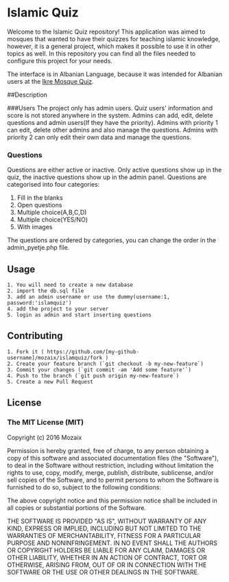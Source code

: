 # Islamic Quiz

Welcome to the Islamic Quiz repository! This application was aimed to mosques that wanted to have their quizzes for teaching islamic knowledge, however, it is a general project, which makes it possible to use it in other topics as well. In this repository you can find all the files needed to configure this project for your needs.

The interface is in Albanian Language, because it was intended for Albanian users at the [Ikre Mosque Quiz](http://kuizi.ikre-bern.ch/).

##Description

###Users
The project only has admin users. Quiz users' information and score is not stored anywhere in the system.
Admins can add, edit, delete questions and admin users(If they have the priority).
Admins with priority 1 can edit, delete other admins and also manage the questions.
Admins with priority 2 can only edit their own data and manage the questions.

### Questions
Questions are either active or inactive. Only active questions show up in the quiz, the inactive questions show up in the admin panel.
Questions are categorised into four categories:
1. Fill in the blanks
2. Open questions
3. Multiple choice(A,B,C,D)
4. Multiple choice(YES/NO)
5. With images

The questions are ordered by categories, you can change the order in the admin_pyetje.php file.

## Usage

	1. You will need to create a new database
	2. import the db.sql file
	3. add an admin username or use the dummy(username:1, password:'islamquiz')
	4. add the project to your server
	5. login as admin and start inserting questions

## Contributing

	1. Fork it ( https://github.com/[my-github-username]/mozaix/islamquiz/fork )
	2. Create your feature branch (`git checkout -b my-new-feature`)
	3. Commit your changes (`git commit -am 'Add some feature'`)
	4. Push to the branch (`git push origin my-new-feature`)
	5. Create a new Pull Request

## License

### The MIT License (MIT)
Copyright (c) 2016 Mozaix

Permission is hereby granted, free of charge, to any person obtaining a copy of this software and associated documentation files (the "Software"), to deal in the Software without restriction, including without limitation the rights to use, copy, modify, merge, publish, distribute, sublicense, and/or sell copies of the Software, and to permit persons to whom the Software is furnished to do so, subject to the following conditions:

The above copyright notice and this permission notice shall be included in all copies or substantial portions of the Software.

THE SOFTWARE IS PROVIDED "AS IS", WITHOUT WARRANTY OF ANY KIND, EXPRESS OR IMPLIED, INCLUDING BUT NOT LIMITED TO THE WARRANTIES OF MERCHANTABILITY, FITNESS FOR A PARTICULAR PURPOSE AND NONINFRINGEMENT. IN NO EVENT SHALL THE AUTHORS OR COPYRIGHT HOLDERS BE LIABLE FOR ANY CLAIM, DAMAGES OR OTHER LIABILITY, WHETHER IN AN ACTION OF CONTRACT, TORT OR OTHERWISE, ARISING FROM, OUT OF OR IN CONNECTION WITH THE SOFTWARE OR THE USE OR OTHER DEALINGS IN THE SOFTWARE.